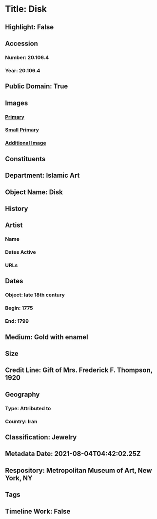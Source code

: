 # Title: Disk
## Highlight: False
## Accession
### Number: 20.106.4
### Year: 20.106.4
## Public Domain: True
## Images
### [Primary](https://images.metmuseum.org/CRDImages/is/original/LC-20_106_4.jpg)
### [Small Primary](https://images.metmuseum.org/CRDImages/is/web-large/LC-20_106_4.jpg)
### [Additional Image](https://images.metmuseum.org/CRDImages/is/original/LC-20_106_4_view2.jpg)
## Constituents
## Department: Islamic Art
## Object Name: Disk
## History
## Artist
### Name
### Dates Active
### URLs
## Dates
### Object: late 18th century
### Begin: 1775
### End: 1799
## Medium: Gold with enamel
## Size
## Credit Line: Gift of Mrs. Frederick F. Thompson, 1920
## Geography
### Type: Attributed to
### Country: Iran
## Classification: Jewelry
## Metadata Date: 2021-08-04T04:42:02.25Z
## Respository: Metropolitan Museum of Art, New York, NY
## Tags
## Timeline Work: False
